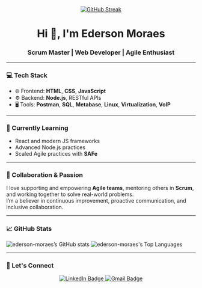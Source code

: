 <div align="center">
  <a href="https://git.io/streak-stats"><img src="https://github-readme-streak-stats-nine-kappa.vercel.app?user=ederson-moraes&theme=shades-of-purple" alt="GitHub Streak" /></a>
</div>


<h1 align="center">Hi 👋, I'm Ederson Moraes</h1>
<h3 align="center">Scrum Master | Web Developer | Agile Enthusiast</h3>

---

### 💻 Tech Stack
- 🌐 Frontend: **HTML**, **CSS**, **JavaScript**
- ⚙️ Backend: **Node.js**, RESTful APIs
- 🖥️ Tools: **Postman**, **SQL**, **Metabase**, **Linux**, **Virtualization**, **VoIP**

---

### 🧠 Currently Learning
- React and modern JS frameworks
- Advanced Node.js practices
- Scaled Agile practices with **SAFe**

---

### 🤝 Collaboration & Passion
I love supporting and empowering **Agile teams**, mentoring others in **Scrum**, and working together to solve real-world problems.  
I’m a believer in continuous improvement, proactive communication, and inclusive collaboration.

---

### 📈 GitHub Stats


![ederson-moraes’s GitHub stats](https://github-readme-stats-ederson-moraes-projects.vercel.app/api?username=ederson-moraes&theme=shades-of-purple&show_icons=true&hide_border=false&count_private=true)
![ederson-moraes's Top Languages](https://github-readme-stats-ederson-moraes-projects.vercel.app/api/top-langs/?username=ederson-moraes&theme=shades-of-purple&show_icons=true&hide_border=false&layout=compact)


  

---

### 🔗 Let's Connect

<p align="center">
  <a href="https://www.linkedin.com/in/edersonisraelmoraes/" target="_blank">
    <img src="https://img.shields.io/badge/LinkedIn-Ederson%20Moraes-0077B5?style=for-the-badge&logo=linkedin&logoColor=white" alt="LinkedIn Badge"/>
  </a>
  <a href="mailto:eder.israrel.moraes@gmail.com">
    <img src="https://img.shields.io/badge/Gmail-eder.israrel.moraes@gmail.com-D14836?style=for-the-badge&logo=gmail&logoColor=white" alt="Gmail Badge"/>
  </a>
</p>

